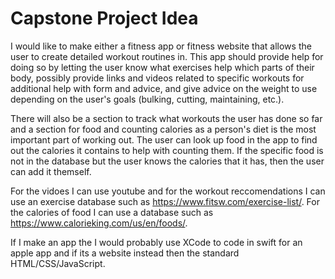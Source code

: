 # Capstone Project Idea

I would like to make either a fitness app or fitness website that allows the user to create detailed workout routines in. This app should provide help for doing so by letting the user know what exercises help which parts of their body, possibly provide links and videos related to specific workouts for additional help with form and advice, and give advice on the weight to use depending on the user's goals (bulking, cutting, maintaining, etc.). 

There will also be a section to track what workouts the user has done so far and a section for food and counting calories as a person's diet is the most important part of working out. The user can look up food in the app to find out the calories it contains to help with counting them. If the specific food is not in the database but the user knows the calories that it has, then the user can add it themself. 

For the vidoes I can use youtube and for the workout reccomendations I can use an exercise database such as https://www.fitsw.com/exercise-list/. For the calories of food I can use a database such as https://www.calorieking.com/us/en/foods/.

If I make an app the I would probably use XCode to code in swift for an apple app and if its a website instead then the standard HTML/CSS/JavaScript.

